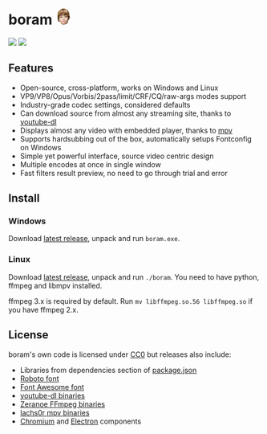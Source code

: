 # boram ![](src/index/icon.png)

![](https://raw.githubusercontent.com/Kagami/boram/assets/boram-source.png)
![](https://raw.githubusercontent.com/Kagami/boram/assets/boram-encode.png)

## Features

* Open-source, cross-platform, works on Windows and Linux
* VP9/VP8/Opus/Vorbis/2pass/limit/CRF/CQ/raw-args modes support
* Industry-grade codec settings, considered defaults
* Can download source from almost any streaming site, thanks to [youtube-dl](https://rg3.github.io/youtube-dl/)
* Displays almost any video with embedded player, thanks to [mpv](https://mpv.io/)
* Supports hardsubbing out of the box, automatically setups Fontconfig on Windows
* Simple yet powerful interface, source video centric design
* Multiple encodes at once in single window
* Fast filters result preview, no need to go through trial and error

## Install

### Windows

Download [latest release](https://github.com/Kagami/boram/releases), unpack and run `boram.exe`.

### Linux

Download [latest release](https://github.com/Kagami/boram/releases), unpack and run `./boram`. You need to have python, ffmpeg and libmpv installed.

ffmpeg 3.x is required by default. Run `mv libffmpeg.so.56 libffmpeg.so` if you have ffmpeg 2.x.

## License

boram's own code is licensed under [CC0](licenses/LICENSE.BORAM) but releases also include:

* Libraries from dependencies section of [package.json](package.json)
* [Roboto font](licenses/LICENSE.ROBOTO)
* [Font Awesome font](licenses/LICENSE.FONTAWESOME)
* [youtube-dl binaries](licenses/LICENSE.PYTHON)
* [Zeranoe FFmpeg binaries](licenses/LICENSE.FFMPEG)
* [lachs0r mpv binaries](licenses/LICENSE.MPV)
* [Chromium](licenses/LICENSE.CHROMIUM) and [Electron](licenses/LICENSE.ELECTRON) components

